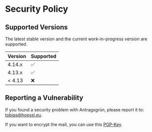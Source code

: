 # Security Policy

## Supported Versions

The latest stable version and the current work-in-progress version are supported.

| Version | Supported          |
| ------- | ------------------ |
| 4.14.x  | :white_check_mark: |
| 4.13.x  | :white_check_mark: |
| < 4.13  | :x:                |

## Reporting a Vulnerability

If you found a security problem with Antragsgrün, please report it to: tobias@hoessl.eu.

If you want to encrypt the mail, you can use this [PGP-Key](https://www.hoessl.eu/PGP-Key-tobias-hoessl-eu-99C2D2A2.txt).
